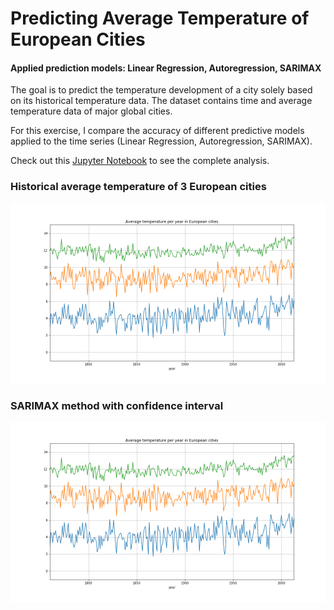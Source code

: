 # Predicting Average Temperature of European Cities

#### Applied prediction models: Linear Regression, Autoregression, SARIMAX

The goal is to predict the temperature development of a city solely based on its historical temperature data. The dataset contains time and average temperature data of major global cities. 

For this exercise, I compare the accuracy of different predictive models applied to the time series (Linear Regression, Autoregression, SARIMAX).  

Check out this [Jupyter Notebook](https://github.com/xaverdorner/climate_forecasting/blob/master/Week5_Climate_Forecasting.ipynb) to see the complete analysis.

### Historical average temperature of 3 European cities
![European cities comparison](https://github.com/xaverdorner/climate_forecasting/blob/master/historical_temperature_europe.png)

### SARIMAX method with confidence interval
![European cities comparison](https://github.com/xaverdorner/climate_forecasting/blob/master/historical_temperature_europe.png)
